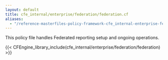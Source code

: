```yaml
---
layout: default
title: cfe_internal/enterprise/federation/federation.cf
aliases:
  - "/reference-masterfiles-policy-framework-cfe_internal-enterprise-federation-federation.html"
---
```


This policy file handles Federated reporting setup and ongoing operations.

{{< CFEngine_library_include(cfe_internal/enterprise/federation/federation) >}}
